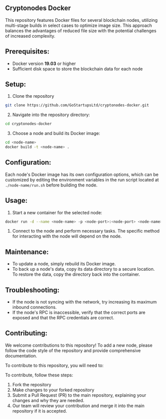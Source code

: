## Cryptonodes Docker

This repository features Docker files for several blockchain nodes, utilizing multi-stage builds in select cases to optimize image size. This approach balances the advantages of reduced file size with the potential challenges of increased complexity.

## Prerequisites:
- Docker version <b>19.03</b> or higher
- Sufficient disk space to store the blockchain data for each node

## Setup:

1. Clone the repository
```bash
git clone https://github.com/GoStartupsLtd/cryptonodes-docker.git
```

2. Navigate into the repository directory:
```bash
cd cryptonodes-docker
```

3. Choose a node and build its Docker image:
```bash
cd <node-name>
docker build -t <node-name> .
```

## Configuration:

Each node's Docker image has its own configuration options, which can be customized by editing the environment variables in the run script located at `./node-name/run.sh` before building the node.

## Usage:

1. Start a new container for the selected node:
```bash
docker run -d --name <node-name> -p <node-port>:<node-port> <node-name>
```

1. Connect to the node and perform necessary tasks. The specific method for interacting with the node will depend on the node.

## Maintenance:

- To update a node, simply rebuild its Docker image.
- To back up a node's data, copy its data directory to a secure location. To restore the data, copy the directory back into the container.

## Troubleshooting:

- If the node is not syncing with the network, try increasing its maximum inbound connections.
- If the node's RPC is inaccessible, verify that the correct ports are exposed and that the RPC credentials are correct.

## Contributing:

We welcome contributions to this repository! To add a new node, please follow the code style of the repository and provide comprehensive documentation.

To contribute to this repository, you will need to:

To contribute, follow these steps:

1. Fork the repository
2. Make changes to your forked repository
3. Submit a Pull Request (PR) to the main repository, explaining your changes and why they are needed.
4. Our team will review your contribution and merge it into the main repository if it is accepted.